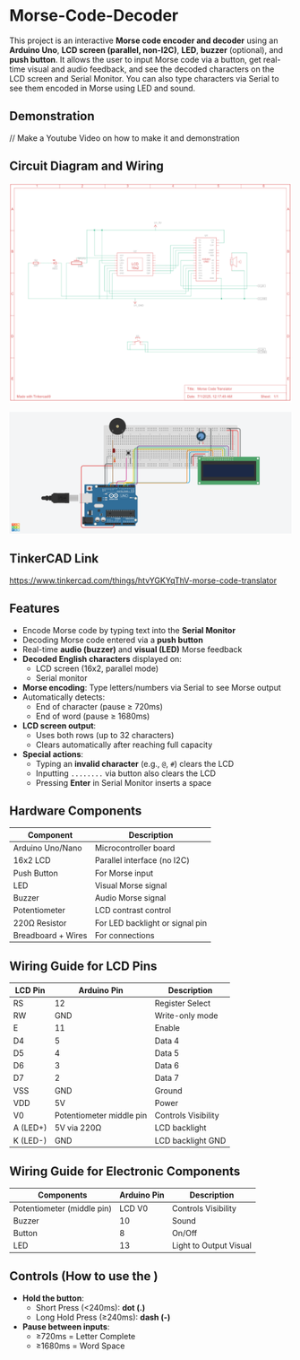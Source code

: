 # Morse-Code-Decoder

This project is an interactive **Morse code encoder and decoder** using an **Arduino Uno**, **LCD screen (parallel, non-I2C)**, **LED**, **buzzer** (optional), and **push button**. It allows the user to input Morse code via a button, get real-time visual and audio feedback, and see the decoded characters on the LCD screen and Serial Monitor. You can also type characters via Serial to see them encoded in Morse using LED and sound.

## Demonstration
// Make a Youtube Video on how to make it and demonstration

## Circuit Diagram and Wiring
![Schematic of Circuit](https://github.com/nuyhhod/Morse-Code-Translator/blob/9d123ddded6b811785c06bc755c62aac9147b610/image_2025-07-01_003110124.png) 

![TinkerCAD Diagram of Wiring of Arduino and All Components](https://github.com/nuyhhod/Morse-Code-Translator/blob/c11989aae97acd99fd560e3365566f5302199113/Copy%20of%20Slide%20Switch.png)

## TinkerCAD Link
https://www.tinkercad.com/things/htvYGKYqThV-morse-code-translator 

## Features 
- Encode Morse code by typing text into the **Serial Monitor**
- Decoding Morse code entered via a **push button**
- Real-time **audio (buzzer)** and **visual (LED)** Morse feedback
- **Decoded English characters** displayed on:
  - LCD screen (16x2, parallel mode) 
  - Serial monitor
- **Morse encoding**: Type letters/numbers via Serial to see Morse output 
- Automatically detects:
  - End of character (pause ≥ 720ms)
  - End of word (pause ≥ 1680ms)
- **LCD screen output**:
  - Uses both rows (up to 32 characters)
  - Clears automatically after reaching full capacity
- **Special actions**:
  - Typing an **invalid character** (e.g., `@`, `#`) clears the LCD
  - Inputting `........` via button also clears the LCD
  - Pressing **Enter** in Serial Monitor inserts a space

## Hardware Components

| Component        | Description                      |
|------------------|----------------------------------|
| Arduino Uno/Nano | Microcontroller board            |
| 16x2 LCD         | Parallel interface (no I2C)      |
| Push Button      | For Morse input                  |
| LED              | Visual Morse signal              |
| Buzzer           | Audio Morse signal               |
| Potentiometer    | LCD contrast control             |
| 220Ω Resistor    | For LED backlight or signal pin  |
| Breadboard + Wires | For connections                |


## Wiring Guide for LCD Pins

| LCD Pin | Arduino Pin | Description         |
|---------|-------------|---------------------|
| RS      | 12          | Register Select     |
| RW      | GND         | Write-only mode     |
| E       | 11          | Enable              |
| D4      | 5           | Data 4              |
| D5      | 4           | Data 5              |
| D6      | 3           | Data 6              |
| D7      | 2           | Data 7              |
| VSS     | GND         | Ground              |
| VDD     | 5V          | Power               |
| V0      | Potentiometer middle pin |Controls Visibility|
| A (LED+) | 5V via 220Ω | LCD backlight      |
| K (LED-) | GND         | LCD backlight GND  |

## Wiring Guide for Electronic Components

|Components | Arduino Pin | Description         |
|-----------|-------------|---------------------|
| Potentiometer (middle pin) | LCD V0 | Controls Visibility |
| Buzzer     |   10        | Sound               |
| Button     |  8        | On/Off               |
| LED        | 13          | Light to Output Visual      |

## Controls (How to use the )

- **Hold the button**:
  - Short Press (<240ms): **dot (.)**
  - Long Hold Press (≥240ms): **dash (-)**
- **Pause between inputs**:
  - ≥720ms = Letter Complete
  - ≥1680ms = Word Space
